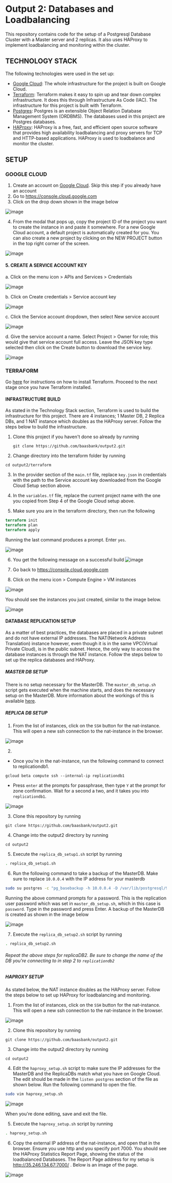 # Output 2: Databases and Loadbalancing

This repository contains code for the setup of a Postgresql Database Cluster with a Master server and 2 replicas. It also uses HAProxy to implement loadbalancing and monitoring within the cluster.

## TECHNOLOGY STACK

The following technologies were used in the set up:

* [Google Cloud](https://console.cloud.google.com): The whole infrastructure for the project is built on Google Cloud.
* [Terraform](https://www.terraform.io/): Terraform makes it easy to spin up and tear down complex infrastructure. It does this through Infrastructure As Code (IAC). The infrastructure for this project is built with Terraform.
* [Postgres](https://www.postgresql.org/about/): Postgres is an extensible Object Relation Database Management System (ORDBMS). The databases used in this project are Postgres databases.
* [HAProxy](http://www.haproxy.org/): HAProxy is a free, fast, and efficient open source software that provides high availability loadbalancing and proxy servers for TCP and HTTP-based applications. HAProxy is used to loadbalance and monitor the cluster.

## SETUP

### GOOGLE CLOUD

1. Create an account on [Google Cloud](https://cloud.google.com). Skip this step if you already have an account
2. Go to https://console.cloud.google.com
3. Click on the drop down shown in the image below


![image](https://user-images.githubusercontent.com/26189554/49220833-8afaa380-f3d7-11e8-8d3e-9db09f49d57c.png)


4. From the modal that pops up, copy the project ID of the project you want to create the instance in and paste it somewhere.
For a new Google Cloud account, a default project is automatically created for you. 
You can also create a new project by clicking on the NEW PROJECT button in the top right corner of the screen.


![image](https://user-images.githubusercontent.com/26189554/49221450-77e8d300-f3d9-11e8-86fe-065acf6ab651.png)

#### 5. CREATE A SERVICE ACCOUNT KEY
a. Click on the menu icon > APIs and Services > Credentials

![image](https://user-images.githubusercontent.com/26189554/49341115-5130d380-f649-11e8-8ece-6e5d10b86d38.png)

b. Click on Create credentials > Service account key

![image](https://user-images.githubusercontent.com/26189554/49341187-390d8400-f64a-11e8-9485-725f57dbb85d.png)

c. Click the Service account dropdown, then select New service account

![image](https://user-images.githubusercontent.com/26189554/49341240-e7b1c480-f64a-11e8-8a44-3a849a2ce798.png)


d. Give the service account a name. Select Project > Owner for role; this would give that service account full access.
Leave the JSON key type selected then click on the Create button to download the service key.

![image](https://user-images.githubusercontent.com/26189554/49341305-ad94f280-f64b-11e8-9e64-a7ef0eeb59b2.png)


### TERRAFORM


Go [here](https://www.terraform.io/intro/getting-started/install.html) for instructions on how to install Terraform. 
Proceed to the next stage once you have Terraform installed.


#### INFRASTRUCTURE BUILD

As stated in the Technology Stack section, Terraform is used to build the infrastructure for this project. There are 4 instances; 1 Master DB, 2 Replica DBs, and 1 NAT instance which doubles as the HAProxy server.
Follow the steps below to build the infrastructure.

1. Clone this project if you haven't done so already by running
    ``` CLONE PROJECT
    git clone https://github.com/baasbank/output2.git
    ```
2. Change directory into the terraform folder by running
```CHANGE DIRECTORY
cd output2/terraform
```
3. In the provider section of the `main.tf` file, replace `key.json` in credentials with the path to the Service account key  downloaded from the Google Cloud Setup section above. 

4. In the `variables.tf` file, replace the current project name with the one you copied from Step 4 of the Google Cloud setup above.

5. Make sure you are in the terraform directory, then run the following

```TERRAFORM BUILD
terraform init
terraform plan
terraform apply
```

Running the last command produces a prompt. Enter `yes`.

![image](https://user-images.githubusercontent.com/26189554/49341824-2f3c4e80-f653-11e8-9f69-9367edede29b.png)


6. You get the following message on a successful build
![image](https://user-images.githubusercontent.com/26189554/49700482-7d1afe80-fbdf-11e8-864b-c674ff17f700.png)


7. Go back to https://console.cloud.google.com

8. Click on the menu icon > Compute Engine > VM instances

![image](https://user-images.githubusercontent.com/26189554/49341983-fdc48280-f654-11e8-9622-65ce1263b582.png)

You should see the instances you just created, similar to the image below.

![image](https://user-images.githubusercontent.com/26189554/49718433-5bab2880-fc5a-11e8-9b68-1588c04ea51f.png)



#### DATABASE REPLICATION SETUP

As a matter of best practices, the databases are placed in a private subnet and do not have external IP addresses. The NAT(Network Address Translation) instance however, even though it is in the same VPC(Virtual Private Cloud), is in the public subnet. Hence, the only way to access the database instances is through the NAT instance.
Follow the steps below to set up the replica databases and HAProxy.


##### MASTER DB SETUP
There is no setup necessary for the MasterDB. The `master_db_setup.sh` script gets executed when the machine starts, and does the necessary setup on the MasterDB.
More information about the workings of this is available [here](https://docs.google.com/document/d/1rfxoyY1wu309Zchg1gkrU6-yBEXP0bLRQfhZXEQ-uzA/edit?usp=sharing).

##### REPLICA DB SETUP

1. From the list of instances, click on the `SSH` button for the nat-instance. This will open a new ssh connection to the nat-instance in the browser.

![image](https://user-images.githubusercontent.com/26189554/49719068-5d75eb80-fc5c-11e8-84f9-2914680a22a0.png)

2. 
  * Once you're in the nat-instance, run the following command to connect to replicationdb1.
```GCLOUD
gcloud beta compute ssh --internal-ip replicationdb1
```
  * Press `enter` at the prompts for passphrase, then type `Y` at the prompt for zone confirmation. Wait for a second a two, and it takes you into `replicationdb1`.
  
  
  ![image](https://user-images.githubusercontent.com/26189554/49719618-f3f6dc80-fc5d-11e8-9a27-50df0a7a464c.png)

  
3. Clone this repository by running
```GIT
git clone https://github.com/baasbank/output2.git
```

4. Change into the output2 directory by running
```GIT
cd output2
```

5. Execute the `replica_db_setup1.sh` script by running
```bash
. replica_db_setup1.sh
```

6. Run the following command to take a backup of the MasterDB. Make sure to replace `10.0.0.4` with the IP address for your masterdb
```bash
sudo su postgres -c "pg_basebackup -h 10.0.0.4 -D /var/lib/postgresql/9.6/main -P -U replication --xlog-method=stream;"
```
Running the above command prompts for a password. This is the replication user password which was set in `master_db_setup.sh`, which in this case is `password`. Type in the password and press Enter.
A backup of the MasterDB is created as shown in the image below

![image](https://user-images.githubusercontent.com/26189554/49723554-5accc380-fc67-11e8-821e-7361b5044ff4.png)

7. Execute the `replica_db_setup2.sh` script by running
```bash
. replica_db_setup2.sh
```

###### Repeat the above steps for replicaDB2. Be sure to change the name of the DB you're connecting to in step 2 to `replicationdb2`


##### HAPROXY SETUP
As stated below, the NAT instance doubles as the HAProxy server. Follow the steps below to set up HAProxy for loadbalancing and monitoring.

1. From the list of instances, click on the `SSH` button for the nat-instance. This will open a new ssh connection to the nat-instance in the browser.

![image](https://user-images.githubusercontent.com/26189554/49719068-5d75eb80-fc5c-11e8-84f9-2914680a22a0.png)

2. Clone this repository by running
```GIT
git clone https://github.com/baasbank/output2.git
```

3. Change into the output2 directory by running
```GIT
cd output2
```

4. Edit the `haproxy_setup.sh` script to make sure the IP addresses for the MasterDB and the ReplicaDBs match what you have on Google Cloud. The edit should be made in the `listen postgres` section of the file as shown below. Run the following command to open the file.
```bash
sudo vim haproxy_setup.sh
```

![image](https://user-images.githubusercontent.com/26189554/49726165-a5e9d500-fc6d-11e8-8b7a-c0674ab11b49.png)

When you're done editing, save and exit the file.


5. Execute the `haproxy_setup.sh` script by running
```bash
. haproxy_setup.sh
```

6. Copy the external IP address of the nat-instance, and open that in the browser. Ensure you use http and you specify port 7000. You should see the HAProxy Statistics Report Page, showing the status of the loadbalanced Databases.
The Report Page address for my setup is http://35.246.134.67:7000/ . Below is an image of the page.

![image](https://user-images.githubusercontent.com/26189554/49726768-0a596400-fc6f-11e8-82cb-7ea9aaf12052.png)

